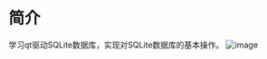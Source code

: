 # 简介
学习qt驱动SQLite数据库，实现对SQLite数据库的基本操作。
![image](https://github.com/Wz-Ming/sqlite/blob/master/dataBase/demo.png)
